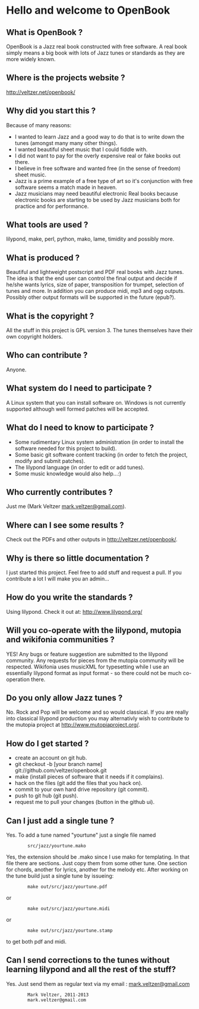 Hello and welcome to OpenBook
=============================
What is OpenBook ?
------------------
OpenBook is a Jazz real book constructed with free software. A real book simply means a big book with lots of Jazz tunes or standards as they are more widely known.

Where is the projects website ?
-------------------------------
http://veltzer.net/openbook/

Why did you start this ?
------------------------
Because of many reasons:
* I wanted to learn Jazz and a good way to do that is to write down the tunes (amongst many many other things).
* I wanted beautiful sheet music that I could fiddle with.
* I did not want to pay for the overly expensive real or fake books out there.
* I believe in free software and wanted free (in the sense of freedom) sheet music.
* Jazz is a prime example of a free type of art so it's conjunction with free software seems a match made in heaven.
* Jazz musicians may need beautiful electronic Real books because electronic books are starting to be
used by Jazz musicians both for practice and for performance.

What tools are used ?
---------------------
lilypond, make, perl, python, mako, lame, timidity and possibly more.

What is produced ?
------------------
Beautiful and lightweight postscript and PDF real books with Jazz tunes.
The idea is that the end user can control the final output and decide if he/she
wants lyrics, size of paper, transposition for trumpet, selection of tunes and more.
In addition you can produce midi, mp3 and ogg outputs.
Possibly other output formats will be supported in the future (epub?).

What is the copyright ?
-----------------------
All the stuff in this project is GPL version 3. The tunes themselves have their own copyright holders.

Who can contribute ?
--------------------
Anyone.

What system do I need to participate ?
--------------------------------------
A Linux system that you can install software on.
Windows is not currently supported although well formed patches will be accepted.

What do I need to know to participate ?
---------------------------------------
* Some rudimentary Linux system administration (in order to install the software needed for this project to build).
* Some basic git software content tracking (in order to fetch the project, modify and submit patches). 
* The lilypond language (in order to edit or add tunes).
* Some music knowledge would also help...:)

Who currently contributes ?
---------------------------
Just me (Mark Veltzer <mark.veltzer@gmail.com>).

Where can I see some results ?
------------------------------
Check out the PDFs and other outputs in http://veltzer.net/openbook/.

Why is there so little documentation ?
--------------------------------------
I just started this project. Feel free to add stuff and request a pull. If you contribute a lot I will make you an admin...

How do you write the standards ?
--------------------------------
Using lilypond. Check it out at: http://www.lilypond.org/

Will you co-operate with the lilypond, mutopia and wikifonia communities ?
--------------------------------------------------------------------------
YES! Any bugs or feature suggestion are submitted to the lilypond community. Any requests for pieces from the mutopia community will be respected.
Wikifonia uses musicXML for typesetting while I use an essentially lilypond format as input format - so there could not be much co-operation there.

Do you only allow Jazz tunes ?
------------------------------
No. Rock and Pop will be welcome and so would classical. If you are really into classical lilypond production you may alternativly wish to contribute to the mutopia project at http://www.mutopiaproject.org/.

How do I get started ?
----------------------
* create an account on git hub.
* git checkout -b [your branch name] git://github.com/veltzer/openbook.git
* make (install pieces of software that it needs if it complains).
* hack on the files (git add the files that you hack on).
* commit to your own hard drive repository (git commit).
* push to git hub (git push).
* request me to pull your changes (button in the github ui).

Can I just add a single tune ?
------------------------------
Yes. To add a tune named "yourtune" just a single file named

			src/jazz/yourtune.mako
Yes, the extension should be .mako since I use mako for templating.
In that file there are sections. Just copy them from some other tune. One section for
chords, another for lyrics, another for the melody etc.
After working on the tune build just a single tune by issueing:

			make out/src/jazz/yourtune.pdf
or

			make out/src/jazz/yourtune.midi
or

			make out/src/jazz/yourtune.stamp
to get both pdf and midi.

Can I send corrections to the tunes without learning lilypond and all the rest of the stuff?
--------------------------------------------------------------------------------------------
Yes. Just send them as regular text via my email : mark.veltzer@gmail.com

			Mark Veltzer, 2011-2013
			mark.veltzer@gmail.com

